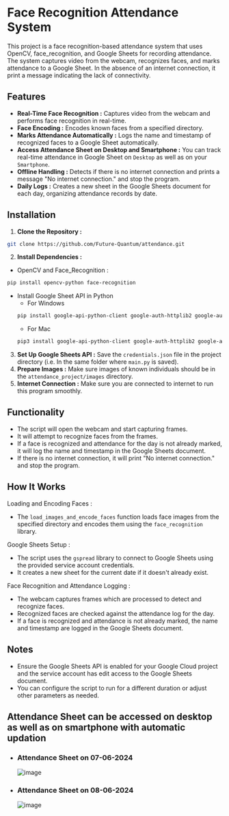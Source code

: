 # Face Recognition Attendance System
This project is a face recognition-based attendance system that uses OpenCV, face_recognition, and Google Sheets for recording attendance. 
The system captures video from the webcam, recognizes faces, and marks attendance to a Google Sheet. 
In the absence of an internet connection, it print a message indicating the lack of connectivity.

## Features 
- **Real-Time Face Recognition :** Captures video from the webcam and performs face recognition in real-time.
- **Face Encoding :** Encodes known faces from a specified directory.
- **Marks Attendance Automatically :** Logs the name and timestamp of recognized faces to a Google Sheet automatically.
- **Access Attendance Sheet on Desktop and Smartphone :** You can track real-time attendance in Google Sheet on `Desktop` as well as on your `Smartphone`.
- **Offline Handling :** Detects if there is no internet connection and prints a message "No internet connection." and stop the program.
- **Daily Logs :** Creates a new sheet in the Google Sheets document for each day, organizing attendance records by date.

## Installation
1. **Clone the Repository :**
```bash
git clone https://github.com/Future-Quantum/attendance.git    
```
2. **Install Dependencies :**
- OpenCV and Face_Recognition : 
```bash
pip install opencv-python face-recognition 
```
- Install Google Sheet API in Python
  - For Windows
  ```bash
  pip install google-api-python-client google-auth-httplib2 google-auth-oauthlib gspread
  ```
  - For Mac
  ```bash
  pip3 install google-api-python-client google-auth-httplib2 google-auth-oauthlib gspread
  ```
3. **Set Up Google Sheets API :** Save the `credentials.json` file in the project directory (i.e. In the same folder where `main.py` is saved).
4. **Prepare Images :** Make sure images of known individuals should be in the `attendance_project/images` directory.
5. **Internet Connection :** Make sure you are connected to internet to run this program smoothly.

## Functionality 

- The script will open the webcam and start capturing frames.
- It will attempt to recognize faces from the frames.
- If a face is recognized and attendance for the day is not already marked, it will log the name and timestamp in the Google Sheets document.
- If there is no internet connection, it will print "No internet connection." and stop the program.

## How It Works
Loading and Encoding Faces :
- The `load_images_and_encode_faces` function loads face images from the specified directory and encodes them using the `face_recognition` library.

Google Sheets Setup :
- The script uses the `gspread` library to connect to Google Sheets using the provided service account credentials.
- It creates a new sheet for the current date if it doesn't already exist.

Face Recognition and Attendance Logging :
- The webcam captures frames which are processed to detect and recognize faces.
- Recognized faces are checked against the attendance log for the day.
- If a face is recognized and attendance is not already marked, the name and timestamp are logged in the Google Sheets document.

## Notes
- Ensure the Google Sheets API is enabled for your Google Cloud project and the service account has edit access to the Google Sheets document.
- You can configure the script to run for a different duration or adjust other parameters as needed.


## Attendance Sheet can be accessed on desktop as well as on smartphone with automatic updation
- ### Attendance Sheet on 07-06-2024 
  ![image](https://github.com/user-attachments/assets/180d2f06-c084-497c-9636-b89a4e1ece30)

- ### Attendance Sheet on 08-06-2024
  ![image](https://github.com/user-attachments/assets/84875177-e77d-4ac9-a02b-ed2605dbe634)


